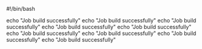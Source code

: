 #!/bin/bash

echo "Job build successfully"
echo "Job build successfully"
echo "Job build successfully"
echo "Job build successfully"
echo "Job build successfully"
echo "Job build successfully"
echo "Job build successfully"
echo "Job build successfully"
echo "Job build successfully"
